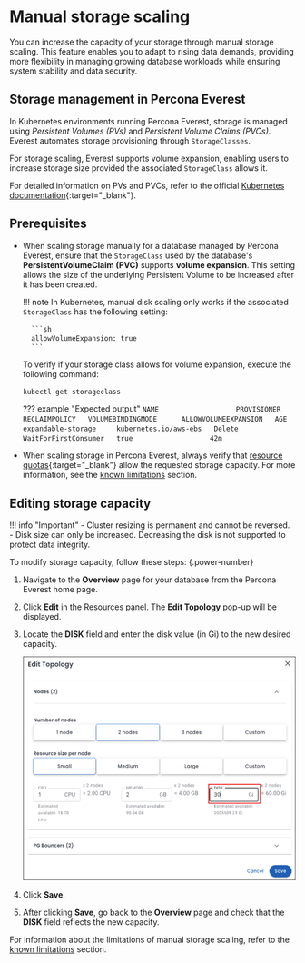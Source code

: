 # Manual storage scaling

You can increase the capacity of your storage through manual storage scaling. This feature enables you to adapt to rising data demands, providing more flexibility in managing growing database workloads while ensuring system stability and data security.

## Storage management in Percona Everest

In Kubernetes environments running Percona Everest, storage is managed using *Persistent Volumes (PVs)* and *Persistent Volume Claims (PVCs)*. Everest automates storage provisioning through `StorageClasses`.

For storage scaling, Everest supports volume expansion, enabling users to increase storage size provided the associated `StorageClass` allows it.

For detailed information on PVs and PVCs, refer to the official [Kubernetes documentation](https://kubernetes.io/docs/concepts/storage/persistent-volumes/){:target="_blank"}.

## Prerequisites

- When scaling storage manually for a database managed by Percona Everest, ensure that the `StorageClass` used by the database's **PersistentVolumeClaim (PVC)** supports **volume expansion**. This setting allows the size of the underlying Persistent Volume to be increased after it has been created.

    !!! note
        In Kubernetes, manual disk scaling only works if the associated `StorageClass` has the following setting:

        ```sh
        allowVolumeExpansion: true
        ```

    To verify if your storage class allows for volume expansion, execute the following command:

    ```sh
    kubectl get storageclass
    ```

    ??? example "Expected output"
        ```
        NAME                   PROVISIONER             RECLAIMPOLICY   VOLUMEBINDINGMODE      ALLOWVOLUMEEXPANSION   AGE
        expandable-storage     kubernetes.io/aws-ebs   Delete          WaitForFirstConsumer   true                   42m
        ```

- When scaling storage in Percona Everest, always verify that [resource quotas](https://kubernetes.io/docs/concepts/policy/resource-quotas/#storage-resource-quota){:target="_blank"} allow the requested storage capacity. For more information, see the [known limitations](../reference/known_limitations.md#manual-storage-scaling) section.

## Editing storage capacity

!!! info "Important"
    - Cluster resizing is permanent and cannot be reversed.
    - Disk size can only be increased. Decreasing the disk is not supported to protect data integrity.

To modify storage capacity, follow these steps:
{.power-number}

1. Navigate to the **Overview** page for your database from the Percona Everest home page.

2. Click **Edit** in the Resources panel.  The **Edit Topology** pop-up will be displayed.

3. Locate the **DISK** field and enter the disk value (in Gi) to the new desired capacity.

    ![!image](../images/edit_storage_capacity.png)

4. Click **Save**.

5. After clicking **Save**, go back to the **Overview** page and check that the **DISK** field reflects the new capacity.

For information about the limitations of manual storage scaling, refer to the [known limitations](../reference/known_limitations.md#manual-storage-scaling) section.






